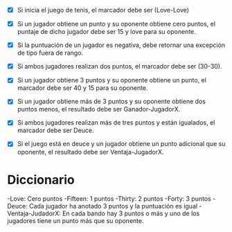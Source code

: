 ﻿- [x] Si inicia el juego de tenis, el marcador debe ser (Love-Love)
- [x] Si un jugador obtiene un punto y su oponente obtiene cero puntos, el puntaje de dicho jugador debe ser 15 y love para su oponente.
- [x] Si la puntuación de un jugador es negativa, debe retornar una excepción de tipo fuera de rango.
- [x] Si ambos jugadores realizan dos puntos, el marcador debe ser (30-30).
- [x] Si un jugador obtiene 3 puntos y su oponente obtiene un punto, el marcador debe ser 40 y 15 para su oponente.
- [x] Si un jugador obtiene más de 3 puntos y su oponente obtiene dos puntos menos, el resultado debe ser Ganador-JugadorX.
- [x] Si ambos jugadores realizan más de tres puntos y están igualados, el marcador debe ser Deuce.
- [x] Si el juego está en deuce y un jugador obtiene un punto adicional que su oponente, el resultado debe ser Ventaja-JugadorX.


# Diccionario 
-Love: Cero puntos
-Fifteen: 1 puntos
-Thirty: 2 puntos
-Forty: 3 puntos
-Deuce: Cada jugador ha anotado 3 puntos y la puntuación es igual
-Ventaja-JudadorX: En cada bando hay 3 puntos o más y uno de los jugadores tiene un punto más que su oponente.